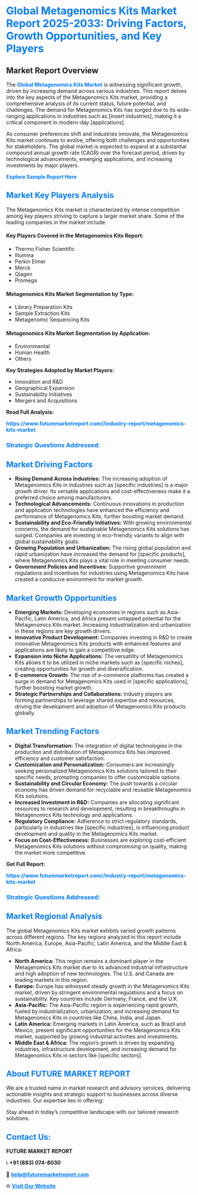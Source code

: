 <h1 style="color: #007BFF;">Global Metagenomics Kits Market Report 2025-2033: Driving Factors, Growth Opportunities, and Key Players</h1>

<section id="overview">
<h2>Market Report Overview</h2>
<p>The <a href="https://www.futuremarketreport.com//industry-report/metagenomics-kits-market" style="color: #007BFF; text-decoration: none;"><strong>Global Metagenomics Kits Market</strong></a> is witnessing significant growth, driven by increasing demand across various industries. This report delves into the key aspects of the Metagenomics Kits market, providing a comprehensive analysis of its current status, future potential, and challenges. The demand for Metagenomics Kits has surged due to its wide-ranging applications in industries such as [insert industries], making it a critical component in modern-day [applications].</p>
<p>As consumer preferences shift and industries innovate, the Metagenomics Kits market continues to evolve, offering both challenges and opportunities for stakeholders. The global market is expected to expand at a substantial compound annual growth rate (CAGR) over the forecast period, driven by technological advancements, emerging applications, and increasing investments by major players.</p>
</section>

<section id="overview">
<p><a href="https://www.futuremarketreport.com//request-sample/reportId=92328" style="color: #007BFF; text-decoration: none;"><strong>Explore Sample Report Here</strong></a></p>
</section>

<section id="key-players">
<h2 style="color: #007BFF;">Market Key Players Analysis</h2>
<p>The Metagenomics Kits market is characterized by intense competition among key players striving to capture a larger market share. Some of the leading companies in the market include:</p>
<h4>Key Players Covered in the Metagenomics Kits Report:</h4>
<ul><li>Thermo Fisher Scientific</li><li>Illumina</li><li>Perkin Elmer</li><li>Merck</li><li>Qiagen</li><li>Promega</li></ul>
<h4>Metagenomics Kits Market Segmentation by Type:</h4>
<ul><li>Library Preparation Kits</li><li>Sample Extraction Kits</li><li>Metagenomic Sequencing Kits</li></ul>

<h4>Metagenomics Kits Market Segmentation by Application:</h4>
<ul><li>Environmental</li><li>Human Health</li><li>Others</li></ul>
<p><strong>Key Strategies Adopted by Market Players:</strong></p>
<ul>
<li>Innovation and R&D</li>
<li>Geographical Expansion</li>
<li>Sustainability Initiatives</li>
<li>Mergers and Acquisitions</li>
</ul>
</section>

<section>
<p><strong>Read Full Analysis: </strong></p><a href="https://www.futuremarketreport.com//industry-report/metagenomics-kits-market" style="color: #007BFF; text-decoration: none;"><strong>https://www.futuremarketreport.com//industry-report/metagenomics-kits-market</strong></a>
<h3 style="color: #007BFF;">Strategic Questions Addressed:</h3>
</section>

<section id="driving-factors">
<h2 style="color: #007BFF;">Market Driving Factors</h2>
<ul>
<li><strong>Rising Demand Across Industries:</strong> The increasing adoption of Metagenomics Kits in industries such as [specific industries] is a major growth driver. Its versatile applications and cost-effectiveness make it a preferred choice among manufacturers.</li>
<li><strong>Technological Advancements:</strong> Continuous innovations in production and application technologies have enhanced the efficiency and performance of Metagenomics Kits, further boosting market demand.</li>
<li><strong>Sustainability and Eco-Friendly Initiatives:</strong> With growing environmental concerns, the demand for sustainable Metagenomics Kits solutions has surged. Companies are investing in eco-friendly variants to align with global sustainability goals.</li>
<li><strong>Growing Population and Urbanization:</strong> The rising global population and rapid urbanization have increased the demand for [specific products], where Metagenomics Kits plays a vital role in meeting consumer needs.</li>
<li><strong>Government Policies and Incentives:</strong> Supportive government regulations and incentives for industries using Metagenomics Kits have created a conducive environment for market growth.</li>
</ul>
</section>

<section id="growth-opportunities">
<h2 style="color: #007BFF;">Market Growth Opportunities</h2>
<ul>
<li><strong>Emerging Markets:</strong> Developing economies in regions such as Asia-Pacific, Latin America, and Africa present untapped potential for the Metagenomics Kits market. Increasing industrialization and urbanization in these regions are key growth drivers.</li>
<li><strong>Innovative Product Development:</strong> Companies investing in R&D to create innovative Metagenomics Kits products with enhanced features and applications are likely to gain a competitive edge.</li>
<li><strong>Expansion into Niche Applications:</strong> The versatility of Metagenomics Kits allows it to be utilized in niche markets such as [specific niches], creating opportunities for growth and diversification.</li>
<li><strong>E-commerce Growth:</strong> The rise of e-commerce platforms has created a surge in demand for Metagenomics Kits used in [specific applications], further boosting market growth.</li>
<li><strong>Strategic Partnerships and Collaborations:</strong> Industry players are forming partnerships to leverage shared expertise and resources, driving the development and adoption of Metagenomics Kits products globally.</li>
</ul>
</section>

<section id="trending-factors">
<h2 style="color: #007BFF;">Market Trending Factors</h2>
<ul>
<li><strong>Digital Transformation:</strong> The integration of digital technologies in the production and distribution of Metagenomics Kits has improved efficiency and customer satisfaction.</li>
<li><strong>Customization and Personalization:</strong> Consumers are increasingly seeking personalized Metagenomics Kits solutions tailored to their specific needs, prompting companies to offer customizable options.</li>
<li><strong>Sustainability and Circular Economy:</strong> The push towards a circular economy has driven demand for recyclable and reusable Metagenomics Kits solutions.</li>
<li><strong>Increased Investment in R&D:</strong> Companies are allocating significant resources to research and development, resulting in breakthroughs in Metagenomics Kits technology and applications.</li>
<li><strong>Regulatory Compliance:</strong> Adherence to strict regulatory standards, particularly in industries like [specific industries], is influencing product development and quality in the Metagenomics Kits market.</li>
<li><strong>Focus on Cost-Effectiveness:</strong> Businesses are exploring cost-efficient Metagenomics Kits solutions without compromising on quality, making the market more competitive.</li>
</ul>
</section>

<section>
<p><strong>Get Full Report: </strong></p><a href="https://www.futuremarketreport.com//industry-report/metagenomics-kits-market" style="color: #007BFF; text-decoration: none;"><strong>https://www.futuremarketreport.com//industry-report/metagenomics-kits-market</strong></a>
<h3 style="color: #007BFF;">Strategic Questions Addressed:</h3>
</section>


<section id="regional-analysis">
<h2 style="color: #007BFF;">Market Regional Analysis</h2>
<p>The global Metagenomics Kits market exhibits varied growth patterns across different regions. The key regions analyzed in this report include North America, Europe, Asia-Pacific, Latin America, and the Middle East & Africa:</p>
<ul>
<li><strong>North America:</strong> This region remains a dominant player in the Metagenomics Kits market due to its advanced industrial infrastructure and high adoption of new technologies. The U.S. and Canada are leading markets in this region.</li>
<li><strong>Europe:</strong> Europe has witnessed steady growth in the Metagenomics Kits market, driven by stringent environmental regulations and a focus on sustainability. Key countries include Germany, France, and the U.K.</li>
<li><strong>Asia-Pacific:</strong> The Asia-Pacific region is experiencing rapid growth, fueled by industrialization, urbanization, and increasing demand for Metagenomics Kits in countries like China, India, and Japan.</li>
<li><strong>Latin America:</strong> Emerging markets in Latin America, such as Brazil and Mexico, present significant opportunities for the Metagenomics Kits market, supported by growing industrial activities and investments.</li>
<li><strong>Middle East & Africa:</strong> The region’s growth is driven by expanding industries, infrastructure development, and increasing demand for Metagenomics Kits in sectors like [specific sectors].</li>
</ul>
</section>

<footer>
<h2 style="color: #007BFF;">About FUTURE MARKET REPORT</h2>
<p>We are a trusted name in market research and advisory services, delivering actionable insights and strategic support to businesses across diverse industries. Our expertise lies in offering:</p>

<p>Stay ahead in today’s competitive landscape with our tailored research solutions.</p>

<h2 style="color: #007BFF;">Contact Us:</h2>
<p><strong>FUTURE MARKET REPORT</strong></p>
<p>📞 <strong>+91 (883) 074-8030</strong></p>
<p>📧 <strong><a href="mailto:help@futuremarketreport.com" style="color: #007BFF;">help@futuremarketreport.com</a></strong></p>
<p>🌐 <strong><a href="https://www.futuremarketreport.com/" style="color: #007BFF;">Visit Our Website</a></strong></p>
</footer>
